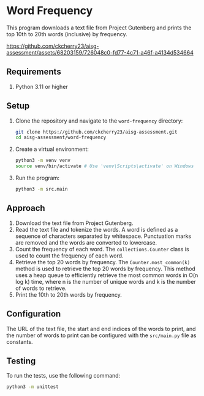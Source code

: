 # Word Frequency 

This program downloads a text file from Project Gutenberg and prints the top 10th to 20th words (inclusive) by frequency.

https://github.com/ckcherry23/aisg-assessment/assets/68203159/726048c0-fd77-4c71-a46f-a4134d534664

## Requirements

1. Python 3.11 or higher

## Setup

1. Clone the repository and navigate to the `word-frequency` directory:
    ```sh
    git clone https://github.com/ckcherry23/aisg-assessment.git
    cd aisg-assessment/word-frequency
    ```

2. Create a virtual environment:
    ```sh
    python3 -m venv venv
    source venv/bin/activate # Use 'venv\Scripts\activate' on Windows
    ```

3. Run the program:
    ```sh
    python3 -m src.main
    ```

## Approach

1. Download the text file from Project Gutenberg.
2. Read the text file and tokenize the words. A word is defined as a sequence of characters separated by whitespace. Punctuation marks are removed and the words are converted to lowercase.
3. Count the frequency of each word. The `collections.Counter` class is used to count the frequency of each word.
4. Retrieve the top 20 words by frequency. The `Counter.most_common(k)` method is used to retrieve the top 20 words by frequency. This method uses a heap queue to efficiently retrieve the most common words in O(n log k) time, where n is the number of unique words and k is the number of words to retrieve.
5. Print the 10th to 20th words by frequency.

## Configuration

The URL of the text file, the start and end indices of the words to print, and the number of words to print can be configured with the `src/main.py` file as constants.

## Testing

To run the tests, use the following command:
```sh
python3 -m unittest
```

